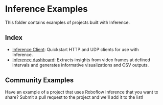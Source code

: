 # Inference Examples

This folder contains examples of projects built with Inference.

## Index

- [Inference Client](./inference-client-example/): Quickstart HTTP and UDP clients for use with Inference.
- [Inference dashboard](./inference-dashboard-example/): Extracts insights from video frames at defined intervals and generates informative visualizations and CSV outputs.

## Community Examples

Have an example of a project that uses Roboflow Inference that you want to share? Submit a pull request to the project and we'll add it to the list!